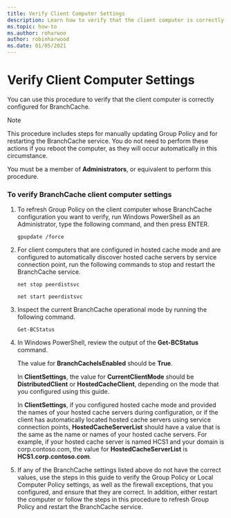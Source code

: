 ```yaml
---
title: Verify Client Computer Settings
description: Learn how to verify that the client computer is correctly configured for BranchCache.
ms.topic: how-to
ms.author: roharwoo
author: robinharwood
ms.date: 01/05/2021
---
```

# Verify Client Computer Settings

You can use this procedure to verify that the client computer is correctly configured for BranchCache.

> [!NOTE]
> This procedure includes steps for manually updating Group Policy and for restarting the BranchCache service. You do not need to perform these actions if you reboot the computer, as they will occur automatically in this circumstance.

You must be a member of **Administrators**, or equivalent to perform this procedure.

### To verify BranchCache client computer settings

1.  To refresh Group Policy on the client computer whose BranchCache configuration you want to verify, run Windows PowerShell as an Administrator, type the following command, and then press ENTER.

    `gpupdate /force`

2.  For client computers that are configured in hosted cache mode and are configured to automatically discover hosted cache servers by service connection point, run the following commands to stop and restart the BranchCache service.

    `net stop peerdistsvc`

    `net start peerdistsvc`

3.  Inspect the current BranchCache operational mode by running the following command.

    `Get-BCStatus`

4.  In Windows PowerShell, review the output of the **Get-BCStatus** command.

    The value for **BranchCacheIsEnabled** should be **True**.

    In **ClientSettings**, the value for **CurrentClientMode** should be **DistributedClient** or **HostedCacheClient**, depending on the mode that you configured using this guide.

    In **ClientSettings**, if you configured hosted cache mode and provided the names of your hosted cache servers during configuration, or if the client has automatically located hosted cache servers using service connection points, **HostedCacheServerList** should have a value that is the same as the name or names of your hosted cache servers. For example, if your hosted cache server is named HCS1 and your domain is corp.contoso.com, the value for **HostedCacheServerList** is **HCS1.corp.contoso.com**.

5.  If any of the BranchCache settings listed above do not have the correct values, use the steps in this guide to verify the Group Policy or Local Computer Policy settings, as well as the firewall exceptions, that you configured, and ensure that they are correct. In addition, either restart the computer or follow the steps in this procedure to refresh Group Policy and restart the BranchCache service.



